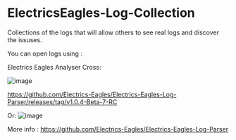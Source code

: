 # ElectricsEagles-Log-Collection
Collections of the logs that will allow others to see real logs and discover the issuses.

You can open logs using : 

Electrics Eagles Analyser Cross:

![image](https://user-images.githubusercontent.com/20460747/161037380-70cb9915-bc02-4d88-9240-1d288fbec65a.png)

https://github.com/Electrics-Eagles/Electrics-Eagles-Log-Parser/releases/tag/v1.0.4-Beta-7-RC

Or: 
![image](https://user-images.githubusercontent.com/20460747/161037440-fab7f98a-0ba8-4215-8c0c-cf062d9c71a3.png)


More info : 
https://github.com/Electrics-Eagles/Electrics-Eagles-Log-Parser
